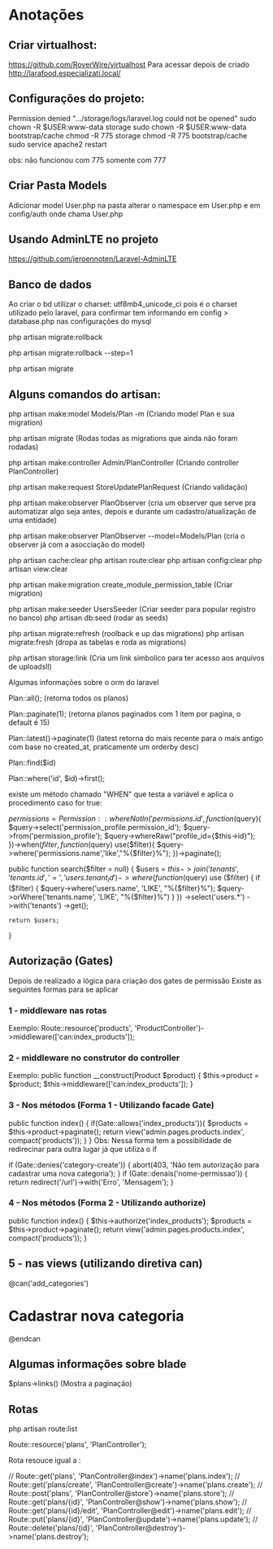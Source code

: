 # Anotações



## Criar virtualhost:
https://github.com/RoverWire/virtualhost
Para acessar depois de criado 
http://larafood.especializati.local/


## Configurações do projeto:

Permission denied ".../storage/logs/laravel.log could not be opened"
sudo chown -R $USER:www-data storage
sudo chown -R $USER:www-data bootstrap/cache
chmod -R 775 storage
chmod -R 775 bootstrap/cache
sudo service apache2 restart

obs: não funcionou com 775 somente com 777

## Criar Pasta Models 
Adicionar model User.php na pasta
alterar o namespace em User.php e em config/auth onde chama User.php


## Usando AdminLTE no projeto 
https://github.com/jeroennoten/Laravel-AdminLTE


## Banco de dados
Ao criar o bd utilizar o charset: utf8mb4_unicode_ci
pois é o charset utilizado pelo laravel, para confirmar tem informando em config > database.php nas configurações do mysql

php artisan migrate:rollback

php artisan migrate:rollback --step=1

php artisan migrate



## Alguns comandos do artisan:

php artisan make:model Models/Plan -m (Criando model Plan e sua migration)

php artisan migrate (Rodas todas as migrations que ainda não foram rodadas)

php artisan make:controller Admin/PlanController (Criando controller PlanController)

php artisan make:request StoreUpdatePlanRequest (Criando validação)

php artisan make:observer PlanObserver (cria um observer que serve pra automatizar algo seja antes, depois e durante um cadastro/atualização de uma entidade)

php artisan make:observer PlanObserver --model=Models/Plan (cria o observer já com a asocciação do model) 

php artisan cache:clear
php artisan route:clear 
php artisan config:clear
php artisan view:clear

php artisan make:migration create_module_permission_table (Criar migration)

php artisan make:seeder UsersSeeder (Criar seeder para popular registro no banco)
php artisan db:seed (rodar as seeds)

php artisan migrate:refresh (roolback e up das migrations)
php artisan migrate:fresh (dropa as tabelas e roda as migrations)

php artisan storage:link (Cria um link simbolico para ter acesso aos arquivos de uploadsll)

Algumas informações sobre o orm do laravel

Plan::all(); (retorna todos os planos)

Plan::paginate(1); (retorna planos paginados com 1 item por pagina, o default é 15)

Plan::latest()->paginate(1) (latest retorna do mais recente para o mais antigo com base no created_at,  praticamente um orderby desc)

Plan::find($id)

Plan::where('id', $id)->first();

existe um método chamado "WHEN" que testa a variável e aplica o procedimento caso for true:

$permissions = Permission::whereNotIn('permissions.id', function($query){
                                $query->select('permission_profile.permission_id');
                                $query->from('permission_profile');
                                $query->whereRaw("profile_id={$this->id}");
                            })->when($filter, function($query) use($filter){
                                $query->where('permissions.name','like',"%{$filter}%");
                            })->paginate();


public function search($filter = null)
{
    $users = $this->join('tenants', 'tenants.id', '=', 'users.tenant_id')
        ->where(function ($query) use ($filter) {
            if ($filter) {
                $query->where('users.name', 'LIKE', "%{$filter}%");
                $query->orWhere('tenants.name', 'LIKE', "%{$filter}%")
            }
        })
        ->select('users.*')
        ->with('tenants')
        ->get();

    return $users;
}

## Autorização (Gates)

Depois de realizado a lógica para criação dos gates de permissão 
Existe as seguintes formas para se aplicar

### 1 - middleware nas rotas 
Exemplo:
Route::resource('products', 'ProductController')->middleware(['can:index_products']);

### 2 - middleware no construtor do controller
Exemplo:
public function __construct(Product $product)
    {
        $this->product = $product;
        $this->middleware(['can:index_products']);
    }

### 3 - Nos métodos (Forma 1 - Utilizando facade Gate)

public function index()
    {
        if(Gate::allows('index_products')){
            $products = $this->product->paginate();
            return view('admin.pages.products.index', compact('products'));
        }
    }
Obs: Nessa forma tem a possibilidade de redirecinar para outra lugar já que utiliza o if

if (Gate::denies('category-create')) {
    abort(403, 'Não tem autorização para cadastrar uma nova categoria');
}
if (Gate::denais('nome-permissao')) {
    return redirect('/url')->with('Erro', 'Mensagem');
}

### 4 - Nos métodos (Forma 2 - Utilizando authorize)    

public function index()
    {
        $this->authorize('index_products');
        $products = $this->product->paginate();
        return view('admin.pages.products.index', compact('products'));
    }


## 5 - nas views (utilizando diretiva can)

@can('add_categories')
    <h1>Cadastrar nova categoria</h1>
@endcan



## Algumas informações sobre blade 

$plans->links()  (Mostra a paginação)


## Rotas 
php artisan route:list

Route::resource('plans', 'PlanController');

Rota resouce igual a :

// Route::get('plans', 'PlanController@index')->name('plans.index');
// Route::get('plans/create', 'PlanController@create')->name('plans.create');
// Route::post('plans', 'PlanController@store')->name('plans.store');
// Route::get('plans/{id}', 'PlanController@show')->name('plans.show');
// Route::get('plans/{id}/edit', 'PlanController@edit')->name('plans.edit');
// Route::put('plans/{id}', 'PlanController@update')->name('plans.update');
// Route::delete('plans/{id}', 'PlanController@destroy')->name('plans.destroy');


